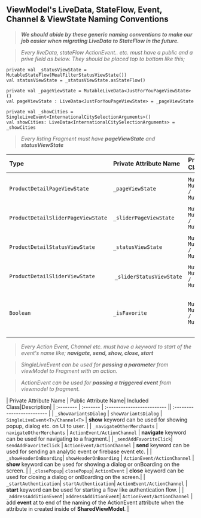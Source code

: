 
## ViewModel's LiveData, StateFlow, Event, Channel & ViewState Naming Conventions

#### 
>*__We should abide by these generic naming conventions to make our job easier when migrating LiveData to StateFlow in the future.__*

>*Every liveData, stateFlow ActionEvent.. etc. must have a public and a prive field as below. They should be placed top to bottom like this;*

    private val _statusViewState = MutableStateFlow(MealFilterStatusViewState())
    val statusViewState = _statusViewState.asStateFlow()

    private val _pageViewState = MutableLiveData<JustForYouPageViewState>()
    val pageViewState : LiveData<JustForYouPageViewState> = _pageViewState

    private val _showCities = SingleLiveEvent<InternationalCitySelectionArguments>() 
    val showCities: LiveData<InternationalCitySelectionArguments> = _showCities

>*Every listing Fragment must have* ***pageViewState*** *and* ***statusViewState***

| Type | Private Attribute Name | Private Included Class | Public Attribute Name | Public Included Class    | Description                |
| :-------- | :-------- | :------- | :------------------------- | :------------------------- | :-------------------------|
| `ProductDetailPageViewState` | `_pageViewState`| `MutableLiveData<T> / MutableStateFlow<T> / MutableSharedFlow<T>`| `pageViewState` | `LiveData<ProductDetailPageViewState> / StateFlow<T> / SharedFlow<T>`  | for __main__ recyclerView listing in a fragment |
| `ProductDetailSliderPageViewState` | `_sliderPageViewState` | `MutableLiveData<T> / MutableStateFlow<T> / MutableSharedFlow<T>`| `sliderPageViewState`| `LiveData<ProductDetailSliderPageViewState> / StateFlow<T> / SharedFlow<T>` |  for __sublisting__ in a fragment |
| `ProductDetailStatusViewState` | `_statusViewState` | `MutableLiveData<T> / MutableStateFlow<T> / MutableSharedFlow<T>` | `statusViewState`| `LiveData<ProductDetailStatusViewState> / StateFlow<T> / SharedFlow<T>`  | for __main__ state management in a fragment |
| `ProductDetailSliderViewState` | `_sliderStatusViewState` | `MutableLiveData<T> / MutableStateFlow<T> / MutableSharedFlow<T>` | `sliderStatusViewState`| `LiveData<ProductDetailSliderViewState> / StateFlow<T> / SharedFlow<T>` | for __sub__ state management in a fragment|
| `Boolean` | `_isFavorite` | `MutableLiveData<T> / MutableStateFlow<T> / MutableSharedFlow<T>` | `isFavorite`| `LiveData<Boolean> / StateFlow<T> / SharedFlow<T>`  | primitive type's responsibility should described by naming  |


> *Every Action Event, Channel etc. must have a keyword to start of the event's name like;* ***navigate, send, show, close, start***

> *SingleLiveEvent can be used for ***passing a parameter*** from viewModel to Fragment with an action.*

> *ActionEvent can be used for ***passing a triggered event*** from viewmodel to fragment.*

| Private Attribute Name | Public Attribute Name| Included Class|Description|
| :-------- | :------- | :------------------------- || :------------------------- |
| `_showVariantsDialog` | `showVariantsDialog` | `SingleLiveEvent<T>/Channel<T>` | __show__ keyword can be used for showing popup, dialog etc. on UI to user. |
| `_navigateOtherMerchants` | `navigateOtherMerchants` | `ActionEvent/ActionChannel` | __navigate__ keyword can be used for navigating to a fragment.|
| `_sendAddFavoriteClick`| `sendAddFavoriteClick` | `ActionEvent/ActionChannel` | __send__ keyword can be used for sending an analytic event or firebase event etc. |
| `_showHeaderOnBoarding`| `showHeaderOnBoarding` | `ActionEvent/ActionChannel` | __show__ keyword can be used for showing a dialog or onBoarding on the screen. |
| `_closePopup`| `closePopup`| `ActionEvent` | __close__ keyword can be used for closing a dialog or onBoarding on the screen.|
| `_startAuthentication`| `startAuthentication`| `ActionEvent/ActionChannel` | __start__ keyword can be used for starting a flow like authentication flow. |
| `_addressAdditionEvent`| `addressAdditionEvent`| `ActionEvent/ActionChannel` | add __event__ at to end of the naming of the ActionEvent attribute when the attribute in created inside of __SharedViewModel__. |

